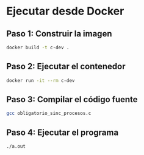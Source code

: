 # Ejecutar desde Docker

## Paso 1: Construir la imagen
```bash
docker build -t c-dev .
```

## Paso 2: Ejecutar el contenedor
```bash
docker run -it --rm c-dev
```

## Paso 3: Compilar el código fuente
```bash
gcc obligatorio_sinc_procesos.c
```

## Paso 4: Ejecutar el programa
```bash
./a.out
```
